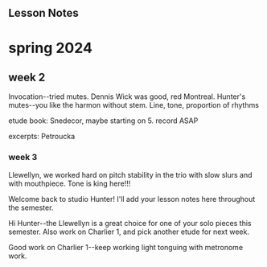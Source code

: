 ## Lesson Notes

# spring 2024

## week 2

Invocation--tried mutes. Dennis Wick was good, red Montreal. Hunter's mutes--you like the harmon without stem. Line, tone, proportion of rhythms

etude book: Snedecor, maybe starting on 5. record ASAP

excerpts: Petroucka

### week 3

Llewellyn, we worked hard on pitch stability in the trio with slow slurs and with mouthpiece. Tone is king here!!!

Welcome back to studio Hunter! I'll add your lesson notes here throughout the semester.

Hi Hunter--the Llewellyn is a great choice for one of your solo pieces this semester. Also work on Charlier 1, and pick another etude for next week.

Good work on Charlier 1--keep working light tonguing with metronome work.